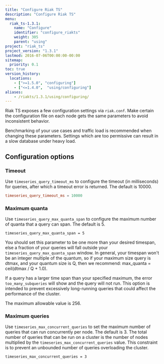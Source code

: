 ```yaml
---
title: "Configure Riak TS"
description: "Configure Riak TS"
menu:
  riak_ts-1.3.1:
    name: "Configure"
    identifier: "configure_riakts"
    weight: 305
    parent: "using"
project: "riak_ts"
project_version: "1.3.1"
lastmod: 2016-07-06T00:00:00-00:00
sitemap:
  priority: 0.1
toc: true
version_history:
  locations:
    - [">=1.5.0", "configuring"]
    - ["<=1.4.0",  "using/configuring"]
aliases:
    - /riakts/1.3.1/using/configuring/
---
```


[glossary quanta]: ../../learn/glossary/quanta

Riak TS exposes a few configuration settings via `riak.conf`. Make certain the configuration file on each node gets the same parameters to avoid inconsistent behavior.

Benchmarking of your use cases and traffic load is recommended when changing these parameters. Settings which are too permissive can result in a slow database under heavy load.

## Configuration options

### Timeout

Use `timeseries_query_timeout_ms` to configure the timeout (in milliseconds) for queries, after which a timeout error is returned. The default is 10000.

```riak.conf
timeseries_query_timeout_ms = 10000
```

### Maximum quanta

Use `timeseries_query_max_quanta_span` to configure the maximum number of quanta that a query can span. The default is 5.

```
timeseries_query_max_quanta_span = 5
```

You should set this parameter to be one more than your desired timespan, else a fraction of your queries will fall outside your `timeseries_query_max_quanta_span` window. In general, your timespan won't be an integer multiple of the quantum, so if your maximum size query is dtmax, and your quantum size is Q, then we recommend:
max_quanta = ceil(dtmax / Q + 1.0).

If a query has a larger time span than your specified maximum, the error `too_many_subqueries` will show and the query will not run. This option is intended to prevent excessively long-running queries that could affect the performance of the cluster.

The maximum allowable value is 256.

### Maximum queries

Use `timeseries_max_concurrent_queries` to set the maximum number of queries that can run concurrently per node. The default is 3. The total number of queries that can be run on a cluster is the number of nodes multiplied by the `timeseries_max_concurrent_queries` value. This constraint is to prevent an unbounded number of queries overloading the cluster.

```
timeseries_max_concurrent_queries = 3
```

